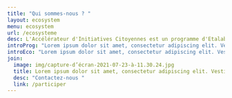 ```yaml
---
title: "Qui sommes-nous ? "
layout: ecosystem
menu: ecosystem
url: /ecosysteme
desc: L'Accélérateur d'Initiatives Citoyennes est un programme d'Etalab au sxein de la direction interministérielle du numérique en partenariat avec la direction interminitérielle de la transformation publique.
introProg: "Lorem ipsum dolor sit amet, consectetur adipiscing elit. Vestibulum vehicula, est sed faucibus placerat, erat lacus pharetra leo, nec venenatis quam justo ac massa."
introEco: "Lorem ipsum dolor sit amet, consectetur adipiscing elit. Vestibulum vehicula, est sed faucibus placerat, erat lacus pharetra leo, nec venenatis quam justo ac massa."
join:
  image: img/capture-d’écran-2021-07-23-à-11.30.24.jpg
  title: Lorem ipsum dolor sit amet, consectetur adipiscing elit. Vestibulum vehicula, est sed faucibus placerat, erat lacus pharetra leo, nec venenatis quam justo ac massa.
  desc: "Contactez-nous "
  link: /participer
---
```

